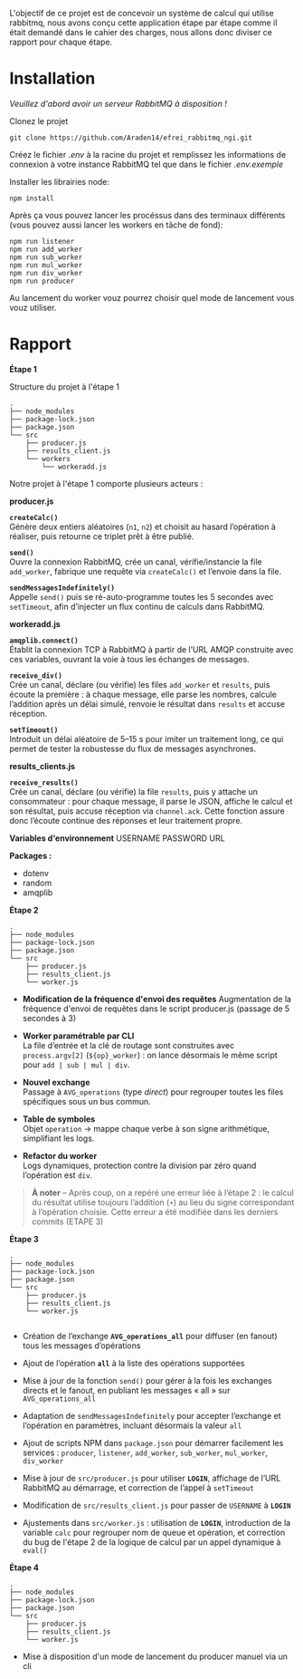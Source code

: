 L'objectif de ce projet est de concevoir un système de calcul qui utilise rabbitmq, nous avons conçu cette application étape par étape comme il était demandé dans le cahier des charges, nous allons donc diviser ce rapport pour chaque étape.

# Installation

*Veuillez d'abord avoir un serveur RabbitMQ à disposition !*

Clonez le projet

```
git clone https://github.com/Araden14/efrei_rabbitmq_ngi.git
```

Créez le fichier *.env* à la racine du projet et remplissez les informations de connexion à votre instance RabbitMQ tel que dans le fichier *.env.exemple*

Installer les librairies node:

```
npm install
```

Après ça vous pouvez lancer les procéssus dans des terminaux différents (vous pouvez aussi lancer les workers en tâche de fond):

```
npm run listener
npm run add_worker
npm run sub_worker
npm run mul_worker
npm run div_worker
npm run producer
```

Au lancement du worker vouz pourrez choisir quel mode de lancement vous vouz utiliser.

# Rapport

**Étape 1**

Structure du projet à l'étape 1 

```
.
├── node_modules
├── package-lock.json
├── package.json
└── src
    ├── producer.js
    ├── results_client.js
    └── workers
        └── workeradd.js

```

Notre projet à l'étape 1 comporte plusieurs acteurs :

**producer.js**

**`createCalc()`**  
Génère deux entiers aléatoires (`n1`, `n2`) et choisit au hasard l’opération à réaliser, puis retourne ce triplet prêt à être publié.

**`send()`**  
Ouvre la connexion RabbitMQ, crée un canal, vérifie/instancie la file `add_worker`, fabrique une requête via `createCalc()` et l’envoie dans la file.

**`sendMessagesIndefinitely()`**  
Appelle `send()` puis se ré-auto-programme toutes les 5 secondes avec `setTimeout`, afin d’injecter un flux continu de calculs dans RabbitMQ.

**workeradd.js**

**`amqplib.connect()`**  
Établit la connexion TCP à RabbitMQ à partir de l’URL AMQP construite avec ces variables, ouvrant la voie à tous les échanges de messages.

**`receive_div()`**  
Crée un canal, déclare (ou vérifie) les files `add_worker` et `results`, puis écoute la première : à chaque message, elle parse les nombres, calcule l’addition après un délai simulé, renvoie le résultat dans `results` et accuse réception.

**`setTimeout()`**  
Introduit un délai aléatoire de 5–15 s pour imiter un traitement long, ce qui permet de tester la robustesse du flux de messages asynchrones.


**results_clients.js**

**`receive_results()`**  
Crée un canal, déclare (ou vérifie) la file `results`, puis y attache un consommateur : pour chaque message, il parse le JSON, affiche le calcul et son résultat, puis accuse réception via `channel.ack`. Cette fonction assure donc l’écoute continue des réponses et leur traitement propre.

**Variables d'environnement**
USERNAME
PASSWORD
URL

**Packages :** 
- dotenv
- random
- amqplib

**Étape 2**

```
.
├── node_modules
├── package-lock.json
├── package.json
└── src
    ├── producer.js
    ├── results_client.js
    └── worker.js
```

- **Modification de la fréquence d'envoi des requêtes**
  Augmentation de la fréquence d'envoi de requêtes dans le script producer.js (passage de 5 secondes à 3)
- **Worker paramétrable par CLI**  
    La file d’entrée et la clé de routage sont construites avec `process.argv[2]` (`${op}_worker`) : on lance désormais le même script pour `add | sub | mul | div`.
    
- **Nouvel exchange**  
    Passage à `AVG_operations` (type _direct_) pour regrouper toutes les files spécifiques sous un bus commun.
    
- **Table de symboles**  
    Objet `operation` → mappe chaque verbe à son signe arithmétique, simplifiant les logs.
    
- **Refactor du worker**  
    Logs dynamiques, protection contre la division par zéro quand l’opération est `div`.
    

> **À noter** – Après coup, on a repéré une erreur liée à l’étape 2 : le calcul du résultat utilise toujours l’addition (`+`) au lieu du signe correspondant à l’opération choisie. Cette erreur a été modifiée dans les derniers commits (ETAPE 3)

**Étape 3**

```
.
├── node_modules
├── package-lock.json
├── package.json
└── src
    ├── producer.js
    ├── results_client.js
    └── worker.js
    
```


- Création de l’exchange **`AVG_operations_all`** pour diffuser (en fanout) tous les messages d’opérations
    
- Ajout de l’opération **`all`** à la liste des opérations supportées
    
- Mise à jour de la fonction `send()` pour gérer à la fois les exchanges directs et le fanout, en publiant les messages « all » sur `AVG_operations_all`
    
- Adaptation de `sendMessagesIndefinitely` pour accepter l’exchange et l’opération en paramètres, incluant désormais la valeur `all`

- Ajout de scripts NPM dans `package.json` pour démarrer facilement les services : `producer`, `listener`, `add_worker`, `sub_worker`, `mul_worker`, `div_worker`
    
- Mise à jour de `src/producer.js` pour utiliser **`LOGIN`**, affichage de l’URL RabbitMQ au démarrage, et correction de l’appel à `setTimeout`
    
- Modification de `src/results_client.js` pour passer de `USERNAME` à **`LOGIN`**
    
- Ajustements dans `src/worker.js` : utilisation de **`LOGIN`**, introduction de la variable `calc` pour regrouper nom de queue et opération, et correction du bug de l'étape 2 de la logique de calcul par un appel dynamique à `eval()`

**Étape 4**

```
.
├── node_modules
├── package-lock.json
├── package.json
└── src
    ├── producer.js
    ├── results_client.js
    └── worker.js
```


- Mise à disposition d'un mode de lancement du producer manuel via un cli
    